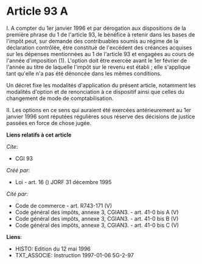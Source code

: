 # Article 93 A

I. A compter du 1er janvier 1996 et par dérogation aux dispositions de la première phrase du 1 de l'article 93, le bénéfice à
retenir dans les bases de l'impôt peut, sur demande des contribuables soumis au régime de la déclaration contrôlée, être
constitué de l'excédent des créances acquises sur les dépenses mentionnées au 1 de l'article 93 et engagées au cours de
l'année d'imposition (1). L'option doit être exercée avant le 1er février de l'année au titre de laquelle l'impôt sur le
revenu est établi ; elle s'applique tant qu'elle n'a pas été dénoncée dans les mêmes conditions.

Un décret fixe les modalités d'application du présent article, notamment les modalités d'option et de renonciation à ce
dispositif ainsi que celles du changement de mode de comptabilisation.

II. Les options en ce sens qui auraient été exercées antérieurement au 1er janvier 1996 sont réputées régulières sous réserve
des décisions de justice passées en force de chose jugée.

**Liens relatifs à cet article**

_Cite_:

  - CGI 93

_Créé par_:

  - Loi - art. 16 () JORF 31 décembre 1995

_Cité par_:

  - Code de commerce - art. R743-171 (V)
  - Code général des impôts, annexe 3, CGIAN3. - art. 41-0 bis A (V)
  - Code général des impôts, annexe 3, CGIAN3. - art. 41-0 bis B (V)
  - Code général des impôts, annexe 3, CGIAN3. - art. 41-0 bis C (V)

**Liens**:

  - HISTO: Edition du 12 mai 1996
  - TXT_ASSOCIE: Instruction 1997-01-06 5G-2-97
